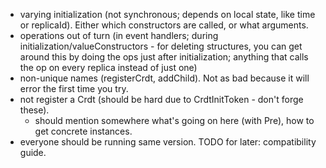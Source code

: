 - varying initialization (not synchronous; depends on local state, like time or replicaId). Either which constructors are called, or what arguments.
- operations out of turn (in event handlers; during initialization/valueConstructors - for deleting structures, you can get around this by doing the ops just after initialization; anything that calls the op on every replica instead of just one)
- non-unique names (registerCrdt, addChild). Not as bad because it will error the first time you try.
- not register a Crdt (should be hard due to CrdtInitToken - don't forge these).
  - should mention somewhere what's going on here (with Pre), how to get concrete instances.
- everyone should be running same version. TODO for later: compatibility guide.
